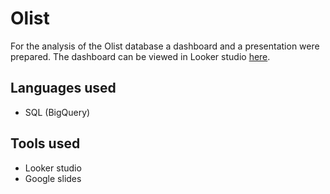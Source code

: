 # Olist
For the analysis of the Olist database a dashboard and a presentation were prepared. The dashboard can be viewed in Looker studio [here](https://datastudio.google.com/reporting/03593b0e-c4e9-4e93-a7e9-20fa76666adc).

## Languages used
- SQL (BigQuery)
## Tools used
- Looker studio
- Google slides


